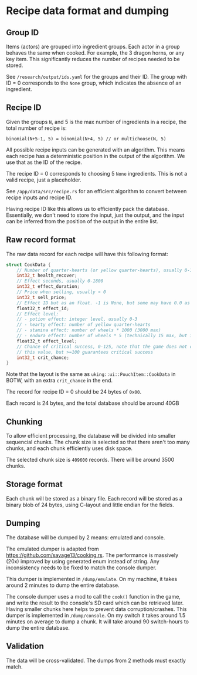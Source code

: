 # Recipe data format and dumping

## Group ID
Items (actors) are grouped into ingredient groups. Each actor in a group
behaves the same when cooked. For example, the 3 dragon horns, or any key item.
This significantly reduces the number of recipes needed to be stored.

See `/research/output/ids.yaml` for the groups and their ID.
The group with ID = 0 corresponds to the `None` group, which indicates
the absence of an ingredient.

## Recipe ID
Given the groups `N`, and 5 is the max number of ingredients in a recipe,
the total number of recipe is:
```
binomial(N+5-1, 5) = binomial(N+4, 5) // or multichoose(N, 5)
```
All possible recipe inputs can be generated with an algorithm. This means
each recipe has a deterministic position in the output of the algorithm.
We use that as the ID of the recipe.

The recipe ID = 0 corresponds to choosing 5 `None` ingredients. 
This is not a valid recipe, just a placeholder.

See `/app/data/src/recipe.rs` for an efficient algorithm to convert between
recipe inputs and recipe ID.

Having recipe ID like this allows us to efficiently pack the database.
Essentially, we don't need to store the input, just the output, and the
input can be inferred from the position of the output in the entire list.

## Raw record format
The raw data record for each recipe will have this following format:
```c
struct CookData {
    // Number of quarter-hearts (or yellow quarter-hearts), usually 0-120
    int32_t health_recover;
    // Effect seconds, usually 0-1800
    int32_t effect_duration;
    // Price when selling, usually > 0
    int32_t sell_price;
    // Effect ID but as an float. -1 is None, but some may have 0.0 as None
    float32_t effect_id;
    // Effect level:
    // - potion effect: integer level, usually 0-3
    // - hearty effect: number of yellow quarter-hearts
    // - stamina effect: number of wheels * 1000 (3000 max)
    // - endura effect: number of wheels * 5 (technically 15 max, but in-game max is 10)
    float32_t effect_level;
    // Chance of critical success, 0-125, note that the game does not cap
    // this value, but >=100 guarantees critical success
    int32_t crit_chance;
}
```
Note that the layout is the same as `uking::ui::PouchItem::CookData` in
BOTW, with an extra `crit_chance` in the end.

The record for recipe ID = 0 should be 24 bytes of `0x00`.

Each record is 24 bytes, and the total database should be around 40GB

## Chunking
To allow efficient processing, the database will be divided into smaller
sequencial chunks. The chunk size is selected so that there aren't too many
chunks, and each chunk efficiently uses disk space.

The selected chunk size is `409600` records. There will be around 3500 chunks.

## Storage format
Each chunk will be stored as a binary file. Each record will be stored as 
a binary blob of 24 bytes, using C-layout and little endian for the fields.

## Dumping
The database will be dumped by 2 means: emulated and console.

The emulated dumper is adapted from https://github.com/savage13/cooking.rs.
The performance is massively (20x) improved by using generated enum instead of string.
Any inconsistency needs to be fixed to match the console dumper.

This dumper is implemented in `/dump/emulate`.
On my machine, it takes around 2 minutes to dump the entire database.

The console dumper uses a mod to call the `cook()` function in the game,
and write the result to the console's SD card which can be retrieved later.
Having smaller chunks here helps to prevent data corruption/crashes.
This dumper is implemented in `/dump/console`.
On my switch it takes around 1.5 minutes on average to dump a chunk.
It will take around 90 switch-hours to dump the entire database.

## Validation
The data will be cross-validated. The dumps from 2 methods must exactly match.
